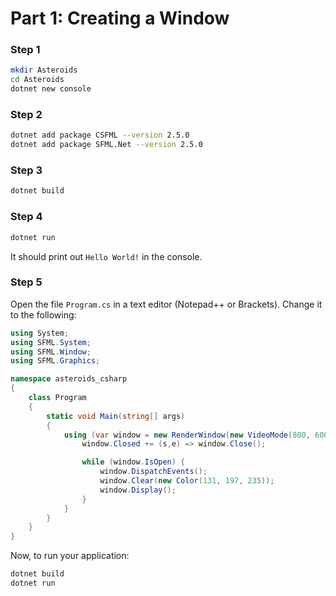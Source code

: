 ﻿# Part 1: Creating a Window

### Step 1
```bash
mkdir Asteroids
cd Asteroids
dotnet new console
```

### Step 2
```bash
dotnet add package CSFML --version 2.5.0
dotnet add package SFML.Net --version 2.5.0
```

### Step 3
```bash
dotnet build
```

### Step 4
```bash
dotnet run
```

It should print out `Hello World!` in the console.

### Step 5
Open the file `Program.cs` in a text editor (Notepad++ or Brackets). Change it to the following:

```csharp
using System;
using SFML.System;
using SFML.Window;
using SFML.Graphics;

namespace asteroids_csharp
{
    class Program
    {
        static void Main(string[] args)
        {
            using (var window = new RenderWindow(new VideoMode(800, 600), "Hello SFML")) {
                window.Closed += (s,e) => window.Close();

                while (window.IsOpen) {
                    window.DispatchEvents();
                    window.Clear(new Color(131, 197, 235));
                    window.Display();
                }
            }
        }
    }
}
```

Now, to run your application:
```bash
dotnet build
dotnet run
```
